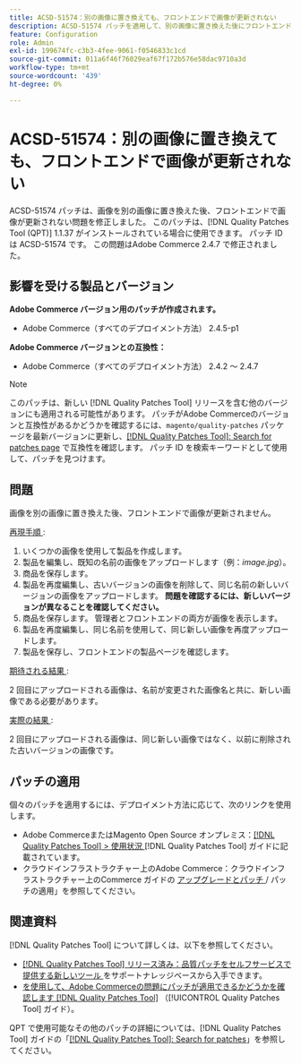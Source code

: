 ```yaml
---
title: ACSD-51574：別の画像に置き換えても、フロントエンドで画像が更新されない
description: ACSD-51574 パッチを適用して、別の画像に置き換えた後にフロントエンドで画像が更新されないAdobe Commerceの問題を修正してください。
feature: Configuration
role: Admin
exl-id: 199674fc-c3b3-4fee-9061-f0546833c1cd
source-git-commit: 011a6f46f76029eaf67f172b576e58dac9710a3d
workflow-type: tm+mt
source-wordcount: '439'
ht-degree: 0%

---
```


# ACSD-51574：別の画像に置き換えても、フロントエンドで画像が更新されない

ACSD-51574 パッチは、画像を別の画像に置き換えた後、フロントエンドで画像が更新されない問題を修正しました。 このパッチは、[!DNL Quality Patches Tool (QPT)] 1.1.37 がインストールされている場合に使用できます。 パッチ ID は ACSD-51574 です。 この問題はAdobe Commerce 2.4.7 で修正されました。

## 影響を受ける製品とバージョン

**Adobe Commerce バージョン用のパッチが作成されます。**

* Adobe Commerce（すべてのデプロイメント方法） 2.4.5-p1

**Adobe Commerce バージョンとの互換性：**

* Adobe Commerce（すべてのデプロイメント方法） 2.4.2 ～ 2.4.7

>[!NOTE]
>
>このパッチは、新しい [!DNL Quality Patches Tool] リリースを含む他のバージョンにも適用される可能性があります。 パッチがAdobe Commerceのバージョンと互換性があるかどうかを確認するには、`magento/quality-patches` パッケージを最新バージョンに更新し、[[!DNL Quality Patches Tool]: Search for patches page](https://experienceleague.adobe.com/tools/commerce-quality-patches/index.html?lang=ja) で互換性を確認します。 パッチ ID を検索キーワードとして使用して、パッチを見つけます。

## 問題

画像を別の画像に置き換えた後、フロントエンドで画像が更新されません。

<u> 再現手順 </u>:

1. いくつかの画像を使用して製品を作成します。
1. 製品を編集し、既知の名前の画像をアップロードします（例：*image.jpg*）。
1. 商品を保存します。
1. 製品を再度編集し、古いバージョンの画像を削除して、同じ名前の新しいバージョンの画像をアップロードします。 **問題を確認するには、新しいバージョンが異なることを確認してください。**
1. 商品を保存します。 管理者とフロントエンドの両方が画像を表示します。
1. 製品を再度編集し、同じ名前を使用して、同じ新しい画像を再度アップロードします。
1. 製品を保存し、フロントエンドの製品ページを確認します。

<u> 期待される結果 </u>:

2 回目にアップロードされる画像は、名前が変更された画像名と共に、新しい画像である必要があります。

<u> 実際の結果 </u>:

2 回目にアップロードされる画像は、同じ新しい画像ではなく、以前に削除された古いバージョンの画像です。

## パッチの適用

個々のパッチを適用するには、デプロイメント方法に応じて、次のリンクを使用します。

* Adobe CommerceまたはMagento Open Source オンプレミス：[[!DNL Quality Patches Tool] > 使用状況 ](/help/tools/quality-patches-tool/usage.md) [!DNL Quality Patches Tool] ガイドに記載されています。
* クラウドインフラストラクチャー上のAdobe Commerce：クラウドインフラストラクチャー上のCommerce ガイドの [ アップグレードとパッチ ](https://experienceleague.adobe.com/docs/commerce-cloud-service/user-guide/develop/upgrade/apply-patches.html?lang=ja)/ パッチの適用」を参照してください。

## 関連資料

[!DNL Quality Patches Tool] について詳しくは、以下を参照してください。

* [[!DNL Quality Patches Tool]  リリース済み：品質パッチをセルフサービスで提供する新しいツール ](https://experienceleague.adobe.com/ja/docs/commerce-operations/tools/quality-patches-tool/quality-patches-tool-to-self-serve-quality-patches) をサポートナレッジベースから入手できます。
* [ を使用して、Adobe Commerceの問題にパッチが適用できるかどうかを確認します  [!DNL Quality Patches Tool]](/help/tools/quality-patches-tool/patches-available-in-qpt/check-patch-for-magento-issue-with-magento-quality-patches.md) （[!UICONTROL Quality Patches Tool] ガイド）。


QPT で使用可能なその他のパッチの詳細については、[!DNL Quality Patches Tool] ガイドの「[[!DNL Quality Patches Tool]: Search for patches](https://experienceleague.adobe.com/tools/commerce-quality-patches/index.html?lang=ja)」を参照してください。
